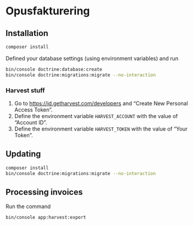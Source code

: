 # Opusfakturering

## Installation

```sh
composer install
```

Defined your database settings (using environment variables) and run

```sh
bin/console doctrine:database:create
bin/console doctrine:migrations:migrate --no-interaction
```


### Harvest stuff

1. Go to https://id.getharvest.com/developers and “Create New Personal
   Access Token”.
2. Define the environment variable `HARVEST_ACCOUNT` with the value of
   “Account ID”.
3. Define the environment variable `HARVEST_TOKEN` with the value of
   “Your Token”.

## Updating

```sh
composer install
bin/console doctrine:migrations:migrate --no-interaction
```


## Processing invoices

Run the command

```sh
bin/console app:harvest:export
```
